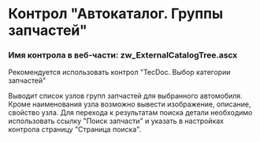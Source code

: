 ﻿---
description: 2.4.9.3
---
# Контрол "Автокаталог. Группы запчастей"
### Имя контрола в веб-части: zw_ExternalCatalogTree.ascx
Рекомендуется использовать контрол "TecDoc. Выбор категории запчастей"

Выводит список узлов групп запчастей для выбранного автомобиля.
Кроме наименования узла возможно вывести изображение, описание, свойство узла.
Для перехода к результатам поиска детали необходимо использовать ссылку "Поиск запчасти" и указать в настройках контрола страницу "Страница поиска".
